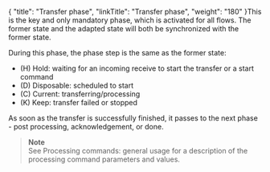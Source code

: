 {
    "title": "Transfer phase",
    "linkTitle": "Transfer  phase",
    "weight": "180"
}This is the key and only mandatory phase, which is activated for all flows. The former state and the adapted state will both be synchronized with the former state.

During this phase, the phase step is the same as the former state:

-   \(H\) Hold: waiting for an incoming receive to start the transfer or a start command
-   \(D\) Disposable: scheduled to start
-   \(C\) Current: transferring/processing
-   \(K\) Keep: transfer failed or stopped

As soon as the transfer is successfully finished, it passes to the next phase - post processing, acknowledgement, or done.

> **Note**  
> See Processing commands: general usage for a description of the processing command parameters and values.
